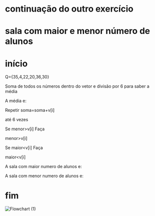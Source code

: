 # continuação do outro exercício
# sala com maior e menor número de alunos
# início

Q={35,4,22,20,36,30}

Soma de todos os números dentro do vetor e divisão por 6 para saber a média

A média e:

Repetir  soma=soma+v[i]

até 6 vezes

Se menor>v[i] Faça

menor>v[i]

Se  maior<v[i] Faça

maior<v[i]

A sala com maior numero de alunos e:

A sala com menor numero de alunos e:



# fim
![Flowchart (1)](https://user-images.githubusercontent.com/101893557/169601239-915c1002-038c-47b6-a6c7-3a550598f578.jpg)
